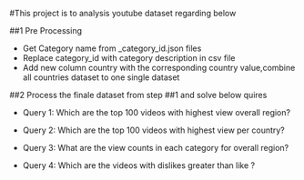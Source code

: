 #This project is to analysis youtube dataset regarding below

##1 Pre Processing
- Get Category name from _category_id.json files
- Replace category_id with category description in csv file
- Add new column country with the corresponding country value,combine all countries dataset to one single dataset


##2 Process the finale dataset from step ##1 and solve below quires
- Query 1: Which are the top 100 videos with highest view overall region?
  
- Query 2: Which are the top 100 videos with highest view per country?

- Query 3: What are the view counts in each category for overall region?
  
- Query 4: Which are the videos with dislikes greater than like ?


